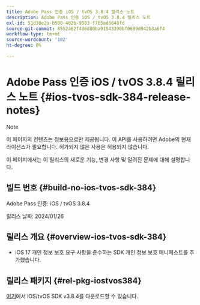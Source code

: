 ```yaml
---
title: Adobe Pass 인증 iOS / tvOS 3.8.4 릴리스 노트
description: Adobe Pass 인증 iOS / tvOS 3.8.4 릴리스 노트
exl-id: 51d38e2a-b500-402b-9583-f7b5ad6648fd
source-git-commit: 8552a62f4d6d80ba91543390bf0689d942b3a6f4
workflow-type: tm+mt
source-wordcount: '102'
ht-degree: 0%

---
```


# Adobe Pass 인증 iOS / tvOS 3.8.4 릴리스 노트 {#ios-tvos-sdk-384-release-notes}

>[!NOTE]
>
>이 페이지의 컨텐츠는 정보용으로만 제공됩니다. 이 API를 사용하려면 Adobe의 현재 라이선스가 필요합니다. 허가되지 않은 사용은 허용되지 않습니다.

이 페이지에서는 이 릴리스의 새로운 기능, 변경 사항 및 알려진 문제에 대해 설명합니다.

## 빌드 번호 {#build-no-ios-tvos-sdk-384}

Adobe Pass 인증: iOS / tvOS 3.8.4

릴리스 날짜: 2024/01/26



## 릴리스 개요 {#overview-ios-tvos-sdk-384}

* iOS 17 개인 정보 보호 요구 사항을 준수하는 SDK 개인 정보 보호 매니페스트를 추가했습니다.


## 릴리스 패키지 {#rel-pkg-iostvos384}

[여기](https://tve.zendesk.com/hc/en-us/articles/204963209-iOS-tvOS-Native-AccessEnabler-Library)에서 iOS/tvOS SDK v3.8.4를 다운로드할 수 있습니다.
